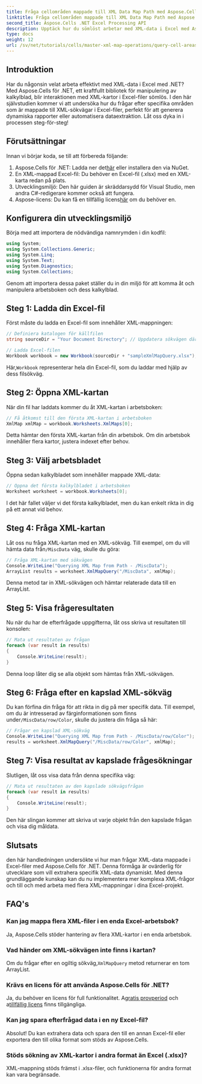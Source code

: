 ```yaml
---
title: Fråga cellområden mappade till XML Data Map Path med Aspose.Cells
linktitle: Fråga cellområden mappade till XML Data Map Path med Aspose.Cells
second_title: Aspose.Cells .NET Excel Processing API
description: Upptäck hur du sömlöst arbetar med XML-data i Excel med Aspose.Cells för .NET. Denna omfattande handledning guidar dig genom processen att fråga efter cellområden som är mappade till XML-sökvägar, så att du enkelt kan automatisera datautvinning och skapa dynamiska rapporter.
type: docs
weight: 12
url: /sv/net/tutorials/cells/master-xml-map-operations/query-cell-areas-mapped-to-xml-data-map-path/
---
```

## Introduktion

Har du någonsin velat arbeta effektivt med XML-data i Excel med .NET? Med Aspose.Cells för .NET, ett kraftfullt bibliotek för manipulering av kalkylblad, blir interaktionen med XML-kartor i Excel-filer sömlös. I den här självstudien kommer vi att undersöka hur du frågar efter specifika områden som är mappade till XML-sökvägar i Excel-filer, perfekt för att generera dynamiska rapporter eller automatisera dataextraktion. Låt oss dyka in i processen steg-för-steg!

## Förutsättningar

Innan vi börjar koda, se till att förbereda följande:

1.  Aspose.Cells för .NET: Ladda ner det[här](https://releases.aspose.com/cells/net/) eller installera den via NuGet.
2. En XML-mappad Excel-fil: Du behöver en Excel-fil (.xlsx) med en XML-karta redan på plats.
3. Utvecklingsmiljö: Den här guiden är skräddarsydd för Visual Studio, men andra C#-redigerare kommer också att fungera.
4.  Aspose-licens: Du kan få en tillfällig licens[här](https://purchase.aspose.com/temporary-license/) om du behöver en.

## Konfigurera din utvecklingsmiljö

Börja med att importera de nödvändiga namnrymden i din kodfil:

```csharp
using System;
using System.Collections.Generic;
using System.Linq;
using System.Text;
using System.Diagnostics;
using System.Collections;
```

Genom att importera dessa paket ställer du in din miljö för att komma åt och manipulera arbetsboken och dess kalkylblad.

## Steg 1: Ladda din Excel-fil

Först måste du ladda en Excel-fil som innehåller XML-mappningen:

```csharp
// Definiera katalogen för källfilen
string sourceDir = "Your Document Directory"; // Uppdatera sökvägen därefter

// Ladda Excel-filen
Workbook workbook = new Workbook(sourceDir + "sampleXmlMapQuery.xlsx");
```

 Här,`Workbook` representerar hela din Excel-fil, som du laddar med hjälp av dess filsökväg.

## Steg 2: Öppna XML-kartan

När din fil har laddats kommer du åt XML-kartan i arbetsboken:

```csharp
// Få åtkomst till den första XML-kartan i arbetsboken
XmlMap xmlMap = workbook.Worksheets.XmlMaps[0];
```

Detta hämtar den första XML-kartan från din arbetsbok. Om din arbetsbok innehåller flera kartor, justera indexet efter behov.

## Steg 3: Välj arbetsbladet

Öppna sedan kalkylbladet som innehåller mappade XML-data:

```csharp
// Öppna det första kalkylbladet i arbetsboken
Worksheet worksheet = workbook.Worksheets[0];
```

I det här fallet väljer vi det första kalkylbladet, men du kan enkelt rikta in dig på ett annat vid behov.

## Steg 4: Fråga XML-kartan

Låt oss nu fråga XML-kartan med en XML-sökväg. Till exempel, om du vill hämta data från`/MiscData` väg, skulle du göra:

```csharp
// Fråga XML-kartan med sökvägen
Console.WriteLine("Querying XML Map from Path - /MiscData");
ArrayList results = worksheet.XmlMapQuery("/MiscData", xmlMap);
```

Denna metod tar in XML-sökvägen och hämtar relaterade data till en ArrayList.

## Steg 5: Visa frågeresultaten

Nu när du har de efterfrågade uppgifterna, låt oss skriva ut resultaten till konsolen:

```csharp
// Mata ut resultaten av frågan
foreach (var result in results)
{
    Console.WriteLine(result);
}
```

Denna loop låter dig se alla objekt som hämtas från XML-sökvägen.

## Steg 6: Fråga efter en kapslad XML-sökväg

 Du kan förfina din fråga för att rikta in dig på mer specifik data. Till exempel, om du är intresserad av färginformationen som finns under`/MiscData/row/Color`, skulle du justera din fråga så här:

```csharp
// Frågar en kapslad XML-sökväg
Console.WriteLine("Querying XML Map from Path - /MiscData/row/Color");
results = worksheet.XmlMapQuery("/MiscData/row/Color", xmlMap);
```

## Steg 7: Visa resultat av kapslade frågesökningar

Slutligen, låt oss visa data från denna specifika väg:

```csharp
// Mata ut resultaten av den kapslade sökvägsfrågan
foreach (var result in results)
{
    Console.WriteLine(result);
}
```

Den här slingan kommer att skriva ut varje objekt från den kapslade frågan och visa dig måldata.

## Slutsats

den här handledningen undersökte vi hur man frågar XML-data mappade i Excel-filer med Aspose.Cells för .NET. Denna förmåga är ovärderlig för utvecklare som vill extrahera specifik XML-data dynamiskt. Med denna grundläggande kunskap kan du nu implementera mer komplexa XML-frågor och till och med arbeta med flera XML-mappningar i dina Excel-projekt. 

## FAQ's

### Kan jag mappa flera XML-filer i en enda Excel-arbetsbok?  
Ja, Aspose.Cells stöder hantering av flera XML-kartor i en enda arbetsbok.

### Vad händer om XML-sökvägen inte finns i kartan?  
 Om du frågar efter en ogiltig sökväg,`XmlMapQuery` metod returnerar en tom ArrayList.

### Krävs en licens för att använda Aspose.Cells för .NET?  
 Ja, du behöver en licens för full funktionalitet. A[gratis provperiod](https://releases.aspose.com/) och a[tillfällig licens](https://purchase.aspose.com/temporary-license/) finns tillgängliga.

### Kan jag spara efterfrågad data i en ny Excel-fil?  
Absolut! Du kan extrahera data och spara den till en annan Excel-fil eller exportera den till olika format som stöds av Aspose.Cells.

### Stöds sökning av XML-kartor i andra format än Excel (.xlsx)?  
XML-mappning stöds främst i .xlsx-filer, och funktionerna för andra format kan vara begränsade.